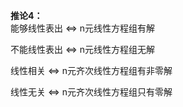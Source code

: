 **推论4：**    
能够线性表出 $\Leftrightarrow$ n元线性方程组有解    
    
不能线性表出 $\Leftrightarrow$ n元线性方程组无解    
    
线性相关 $\Leftrightarrow$ n元齐次线性方程组有非零解    
    
线性无关 $\Leftrightarrow$ n元齐次线性方程组只有零解    

